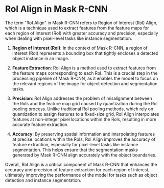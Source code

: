 # RoI Align in Mask R-CNN

The term "RoI Align" in Mask R-CNN refers to Region of Interest (RoI) Align, which is a technique used to extract features from the feature maps for each region of interest (RoI) with greater accuracy and precision, especially when dealing with pixel-level tasks like instance segmentation. 

1. **Region of Interest (RoI)**: In the context of Mask R-CNN, a region of interest (RoI) represents a bounding box that tightly encloses a detected object instance in an image.

2. **Feature Extraction**: RoI Align is a method used to extract features from the feature maps corresponding to each RoI. This is a crucial step in the processing pipeline of Mask R-CNN, as it enables the model to focus on the relevant regions of the image for object detection and segmentation tasks.

3. **Precision**: RoI Align addresses the problem of misalignment between the RoIs and the feature map grid caused by quantization during the RoI pooling process. Unlike traditional RoI pooling methods, which rely on quantization to assign features to a fixed-size grid, RoI Align interpolates features at non-integer pixel locations within the RoIs, resulting in more accurate feature extraction.

4. **Accuracy**: By preserving spatial information and interpolating features at precise locations within the RoIs, RoI Align improves the accuracy of feature extraction, especially for pixel-level tasks like instance segmentation. This helps ensure that the segmentation masks generated by Mask R-CNN align accurately with the object boundaries.

Overall, RoI Align is a critical component of Mask R-CNN that enhances the accuracy and precision of feature extraction for each region of interest, ultimately improving the performance of the model for tasks such as object detection and instance segmentation.
